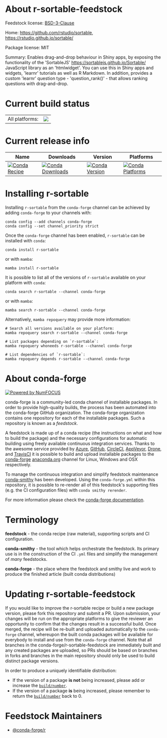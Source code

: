 About r-sortable-feedstock
==========================

Feedstock license: [BSD-3-Clause](https://github.com/conda-forge/r-sortable-feedstock/blob/main/LICENSE.txt)

Home: https://github.com/rstudio/sortable, https://rstudio.github.io/sortable/

Package license: MIT

Summary: Enables drag-and-drop behaviour in Shiny apps, by exposing the functionality of the 'SortableJS' <https://sortablejs.github.io/Sortable/> JavaScript library as an 'htmlwidget'. You can use this in Shiny apps and widgets, 'learnr' tutorials as well as R Markdown. In addition, provides a custom 'learnr' question type - 'question_rank()' - that allows ranking questions with drag-and-drop.

Current build status
====================


<table><tr><td>All platforms:</td>
    <td>
      <a href="https://dev.azure.com/conda-forge/feedstock-builds/_build/latest?definitionId=14361&branchName=main">
        <img src="https://dev.azure.com/conda-forge/feedstock-builds/_apis/build/status/r-sortable-feedstock?branchName=main">
      </a>
    </td>
  </tr>
</table>

Current release info
====================

| Name | Downloads | Version | Platforms |
| --- | --- | --- | --- |
| [![Conda Recipe](https://img.shields.io/badge/recipe-r--sortable-green.svg)](https://anaconda.org/conda-forge/r-sortable) | [![Conda Downloads](https://img.shields.io/conda/dn/conda-forge/r-sortable.svg)](https://anaconda.org/conda-forge/r-sortable) | [![Conda Version](https://img.shields.io/conda/vn/conda-forge/r-sortable.svg)](https://anaconda.org/conda-forge/r-sortable) | [![Conda Platforms](https://img.shields.io/conda/pn/conda-forge/r-sortable.svg)](https://anaconda.org/conda-forge/r-sortable) |

Installing r-sortable
=====================

Installing `r-sortable` from the `conda-forge` channel can be achieved by adding `conda-forge` to your channels with:

```
conda config --add channels conda-forge
conda config --set channel_priority strict
```

Once the `conda-forge` channel has been enabled, `r-sortable` can be installed with `conda`:

```
conda install r-sortable
```

or with `mamba`:

```
mamba install r-sortable
```

It is possible to list all of the versions of `r-sortable` available on your platform with `conda`:

```
conda search r-sortable --channel conda-forge
```

or with `mamba`:

```
mamba search r-sortable --channel conda-forge
```

Alternatively, `mamba repoquery` may provide more information:

```
# Search all versions available on your platform:
mamba repoquery search r-sortable --channel conda-forge

# List packages depending on `r-sortable`:
mamba repoquery whoneeds r-sortable --channel conda-forge

# List dependencies of `r-sortable`:
mamba repoquery depends r-sortable --channel conda-forge
```


About conda-forge
=================

[![Powered by
NumFOCUS](https://img.shields.io/badge/powered%20by-NumFOCUS-orange.svg?style=flat&colorA=E1523D&colorB=007D8A)](https://numfocus.org)

conda-forge is a community-led conda channel of installable packages.
In order to provide high-quality builds, the process has been automated into the
conda-forge GitHub organization. The conda-forge organization contains one repository
for each of the installable packages. Such a repository is known as a *feedstock*.

A feedstock is made up of a conda recipe (the instructions on what and how to build
the package) and the necessary configurations for automatic building using freely
available continuous integration services. Thanks to the awesome service provided by
[Azure](https://azure.microsoft.com/en-us/services/devops/), [GitHub](https://github.com/),
[CircleCI](https://circleci.com/), [AppVeyor](https://www.appveyor.com/),
[Drone](https://cloud.drone.io/welcome), and [TravisCI](https://travis-ci.com/)
it is possible to build and upload installable packages to the
[conda-forge](https://anaconda.org/conda-forge) [anaconda.org](https://anaconda.org/)
channel for Linux, Windows and OSX respectively.

To manage the continuous integration and simplify feedstock maintenance
[conda-smithy](https://github.com/conda-forge/conda-smithy) has been developed.
Using the ``conda-forge.yml`` within this repository, it is possible to re-render all of
this feedstock's supporting files (e.g. the CI configuration files) with ``conda smithy rerender``.

For more information please check the [conda-forge documentation](https://conda-forge.org/docs/).

Terminology
===========

**feedstock** - the conda recipe (raw material), supporting scripts and CI configuration.

**conda-smithy** - the tool which helps orchestrate the feedstock.
                   Its primary use is in the construction of the CI ``.yml`` files
                   and simplify the management of *many* feedstocks.

**conda-forge** - the place where the feedstock and smithy live and work to
                  produce the finished article (built conda distributions)


Updating r-sortable-feedstock
=============================

If you would like to improve the r-sortable recipe or build a new
package version, please fork this repository and submit a PR. Upon submission,
your changes will be run on the appropriate platforms to give the reviewer an
opportunity to confirm that the changes result in a successful build. Once
merged, the recipe will be re-built and uploaded automatically to the
`conda-forge` channel, whereupon the built conda packages will be available for
everybody to install and use from the `conda-forge` channel.
Note that all branches in the conda-forge/r-sortable-feedstock are
immediately built and any created packages are uploaded, so PRs should be based
on branches in forks and branches in the main repository should only be used to
build distinct package versions.

In order to produce a uniquely identifiable distribution:
 * If the version of a package **is not** being increased, please add or increase
   the [``build/number``](https://docs.conda.io/projects/conda-build/en/latest/resources/define-metadata.html#build-number-and-string).
 * If the version of a package **is** being increased, please remember to return
   the [``build/number``](https://docs.conda.io/projects/conda-build/en/latest/resources/define-metadata.html#build-number-and-string)
   back to 0.

Feedstock Maintainers
=====================

* [@conda-forge/r](https://github.com/conda-forge/r/)

